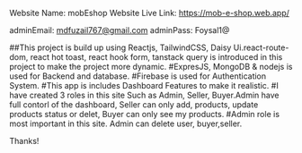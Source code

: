 Website Name: mobEshop
Website Live Link: https://mob-e-shop.web.app/

adminEmail: mdfuzail767@gmail.com
adminPass: Foysal1@

##This project is build up using Reactjs, TailwindCSS, Daisy Ui.react-route-dom, react hot toast, react hook form, tanstack query is introduced in this project to make the project more dynamic.
#ExpresJS, MongoDB & nodejs is used for Backend and database.
#Firebase is used for Authentication System.
#This app is includes Dashboard Features to make it realistic.
#I have created 3 roles in this site Such as Admin, Seller, Buyer.Admin have full contorl of the dashboard, Seller can only add, products, update products status or delet, Buyer can only see my products.
#Admin role is most important in this site. Admin can delete user, buyer,seller.

Thanks!
